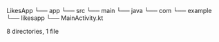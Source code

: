 LikesApp
└── app
    └── src
        └── main
            └── java
                └── com
                    └── example
                        └── likesapp
                            └── MainActivity.kt

8 directories, 1 file
